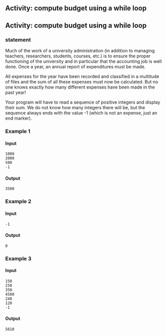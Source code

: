 ## Activity: compute budget using a while loop
## Activity: compute budget using a while loop
### statement
Much of the work of a university administration (in addition to managing teachers, researchers, students, courses, etc.) is to ensure the proper functioning of the university and in particular that the accounting job is well done. Once a year, an annual report of expenditures must be made.

All expenses for the year have been recorded and classified in a multitude of files and the sum of all these expenses must now be calculated. But no one knows exactly how many different expenses have been made in the past year!

Your program will have to read a sequence of positive integers and display their sum. We do not know how many integers there will be, but the sequence always ends with the value -1 (which is not an expense, just an end marker).

### Example 1

#### Input
    1000  
    2000  
    500  
    -1

#### Output

    3500

### Example 2

#### Input

    -1

#### Output

    0

### Example 3

#### Input

    150  
    250  
    350  
    4500  
    240  
    120  
    -1

#### Output

    5610




